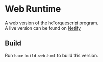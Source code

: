 # Web Runtime
A web version of the hxTorquescript program.  
A live version can be found on [Netlify](https://torquescript.netlify.app)

## Build
Run `haxe build-web.hxml` to build this version.